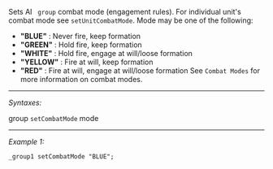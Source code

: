 Sets AI ` group` combat mode (engagement rules). For individual unit's combat mode see `setUnitCombatMode`. Mode may be one of the following: 
* **"BLUE"** : Never fire, keep formation
* **"GREEN"** : Hold fire, keep formation
* **"WHITE"** : Hold fire, engage at will/loose formation
* **"YELLOW"** : Fire at will, keep formation
* **"RED"** : Fire at will, engage at will/loose formation
See `Combat Modes` for more information on combat modes.


---
*Syntaxes:*

group `setCombatMode` mode

---
*Example 1:*

```sqf
_group1 setCombatMode "BLUE";
```